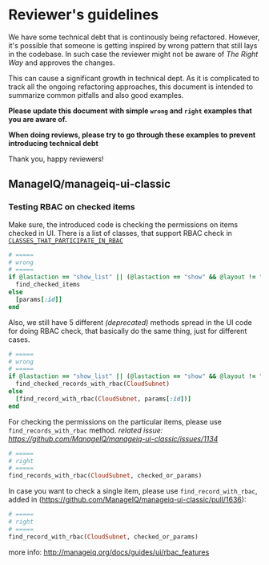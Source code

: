 # Reviewer's guidelines

We have some technical debt that is continously being refactored.
However, it's possible that someone is getting inspired by wrong pattern that still lays in the codebase.
In such case the reviewer might not be aware of _The Right Way_ and approves the changes.

This can cause a significant growth in technical dept. As it is complicated to track all the ongoing refactoring approaches,
this document is intended to summarize common pitfalls and also good examples.

**Please update this document with simple `wrong` and `right` examples that you are aware of.**

**When doing reviews, please try to go through these examples to prevent introducing technical debt**

Thank you, happy reviewers!

## ManageIQ/manageiq-ui-classic

### Testing RBAC on checked items

Make sure, the introduced code is checking the permissions on items checked in UI.
There is a list of classes, that support RBAC check in [`CLASSES_THAT_PARTICIPATE_IN_RBAC`](https://github.com/ManageIQ/manageiq/blob/master/lib/rbac/filterer.rb#L8)

```ruby
# =====
# wrong
# =====
if @lastaction == "show_list" || (@lastaction == "show" && @layout != "cloud_network") || @lastaction.nil?
  find_checked_items
else
  [params[:id]]
end
```

Also, we still have 5 different _(deprecated)_ methods spread in the UI code for doing RBAC check, that basically do the same thing, just for different cases.

```ruby
# =====
# wrong
# =====
if @lastaction == "show_list" || (@lastaction == "show" && @layout != "cloud_subnet") || @lastaction.nil?
  find_checked_records_with_rbac(CloudSubnet)
else
  [find_record_with_rbac(CloudSubnet, params[:id])]
end
```

For checking the permissions on the particular items, please use `find_records_with_rbac` method.
_related issue: https://github.com/ManageIQ/manageiq-ui-classic/issues/1134_

```ruby
# =====
# right
# =====
find_records_with_rbac(CloudSubnet, checked_or_params)
```

In case you want to check a single item, please use `find_record_with_rbac`, added in (https://github.com/ManageIQ/manageiq-ui-classic/pull/1636):

```ruby
# =====
# right
# =====
find_record_with_rbac(CloudSubnet, checked_or_params)
```

more info:
http://manageiq.org/docs/guides/ui/rbac_features

